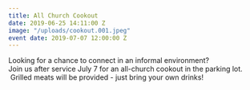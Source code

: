 ```yaml
---
title: All Church Cookout
date: 2019-06-25 14:11:00 Z
image: "/uploads/cookout.001.jpeg"
event date: 2019-07-07 12:00:00 Z
---
```


Looking for a chance to connect in an informal environment?    
Join us after service July 7 for an all-church cookout in the parking lot.  Grilled meats will be provided - just bring your own drinks!  
